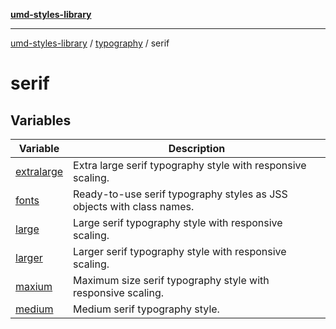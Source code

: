[**umd-styles-library**](../../../README.md)

***

[umd-styles-library](../../../modules.md) / [typography](../../README.md) / serif

# serif

## Variables

| Variable | Description |
| ------ | ------ |
| [extralarge](variables/extralarge.md) | Extra large serif typography style with responsive scaling. |
| [fonts](variables/fonts.md) | Ready-to-use serif typography styles as JSS objects with class names. |
| [large](variables/large.md) | Large serif typography style with responsive scaling. |
| [larger](variables/larger.md) | Larger serif typography style with responsive scaling. |
| [maxium](variables/maxium.md) | Maximum size serif typography style with responsive scaling. |
| [medium](variables/medium.md) | Medium serif typography style. |
